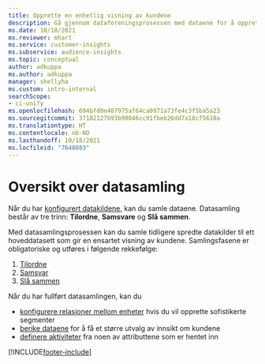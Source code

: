 ```yaml
---
title: Opprette en enhetlig visning av kundene
description: Gå gjennom dataforeningsprosessen med dataene for å opprette ett hoveddatasett med kundeprofiler.
ms.date: 10/18/2021
ms.reviewer: mhart
ms.service: customer-insights
ms.subservice: audience-insights
ms.topic: conceptual
author: adkuppa
ms.author: adkuppa
manager: shellyha
ms.custom: intro-internal
searchScope:
- ci-unify
ms.openlocfilehash: 694bfd0e407975af64ca0971a73fe4c3f5ba5a23
ms.sourcegitcommit: 37182127b93b90846cc91fbeb26dd7a18cf5610a
ms.translationtype: HT
ms.contentlocale: nb-NO
ms.lasthandoff: 10/18/2021
ms.locfileid: "7648083"
---
```

# <a name="data-unification-overview"></a>Oversikt over datasamling

Når du har [konfigurert datakildene](data-sources.md), kan du samle dataene. Datasamling består av tre trinn: **Tilordne**, **Samsvare** og **Slå sammen**.

Med datasamlingsprosessen kan du samle tidligere spredte datakilder til ett hoveddatasett som gir en ensartet visning av kundene. Samlingsfasene er obligatoriske og utføres i følgende rekkefølge:

1. [Tilordne](map-entities.md)
2. [Samsvar](match-entities.md)
3. [Slå sammen](merge-entities.md)

Når du har fullført datasamlingen, kan du

- [konfigurere relasjoner mellom enheter](relationships.md) hvis du vil opprette sofistikerte segmenter
- [berike dataene](enrichment-hub.md) for å få et større utvalg av innsikt om kundene
- [definere aktiviteter](activities.md) fra noen av attributtene som er hentet inn


[!INCLUDE[footer-include](../includes/footer-banner.md)]